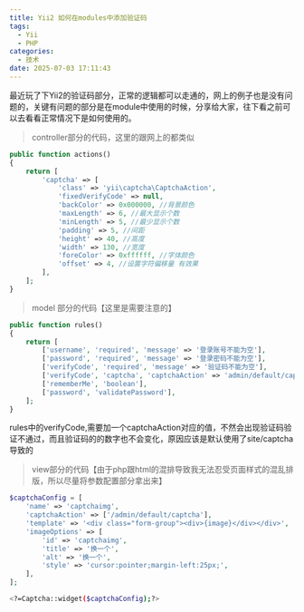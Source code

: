 ```yaml
---
title: Yii2 如何在modules中添加验证码
tags:
  - Yii
  - PHP
categories:
  - 技术
date: 2025-07-03 17:11:43
---
```


最近玩了下Yii2的验证码部分，正常的逻辑都可以走通的，网上的例子也是没有问题的，关键有问题的部分是在module中使用的时候，分享给大家，往下看之前可以去看看正常情况下是如何使用的。

> controller部分的代码，这里的跟网上的都类似

```php
public function actions()
{
    return [
        'captcha' => [
            'class' => 'yii\captcha\CaptchaAction',
            'fixedVerifyCode' => null,
            'backColor' => 0x000000, //背景颜色
            'maxLength' => 6, //最大显示个数
            'minLength' => 5, //最少显示个数
            'padding' => 5, //间距
            'height' => 40, //高度
            'width' => 130, //宽度
            'foreColor' => 0xffffff, //字体颜色
            'offset' => 4, //设置字符偏移量 有效果
        ],
    ];
}
```

> model 部分的代码【这里是需要注意的】

```php
public function rules()
{
    return [
        ['username', 'required', 'message' => '登录账号不能为空'],
        ['password', 'required', 'message' => '登录密码不能为空'],
        ['verifyCode', 'required', 'message' => '验证码不能为空'],
        ['verifyCode', 'captcha', 'captchaAction' => 'admin/default/captcha', 'message' => '验证码输入错误'],
        ['rememberMe', 'boolean'],
        ['password', 'validatePassword'],
    ];
}
```

rules中的verifyCode,需要加一个captchaAction对应的值，不然会出现验证码验证不通过，而且验证码的的数字也不会变化，原因应该是默认使用了site/captcha导致的

> view部分的代码【由于php跟html的混排导致我无法忍受页面样式的混乱排版，所以尽量将参数配置部分拿出来】

```php
$captchaConfig = [
    'name' => 'captchaimg',
    'captchaAction' => ['/admin/default/captcha'],
    'template' => '<div class="form-group"><div>{image}</div></div>',
    'imageOptions' => [
        'id' => 'captchaimg',
        'title' => '换一个',
        'alt' => '换一个',
        'style' => 'cursor:pointer;margin-left:25px;',
    ],
];
```

```bash
<?=Captcha::widget($captchaConfig);?>
```
